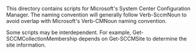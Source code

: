 This directory contains scripts for Microsoft's System Center Configuration Manager.
The naming convention will generally follow Verb-SccmNoun to avoid overlap with 
Microsoft's Verb-CMNoun naming convention.

Some scripts may be interdependent. For example, Get-SCCMCollectionMembership depends
on Get-SCCMSite to determine the site information.